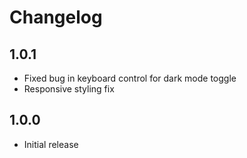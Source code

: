 # Changelog

## 1.0.1
- Fixed bug in keyboard control for dark mode toggle
- Responsive styling fix

## 1.0.0
- Initial release
